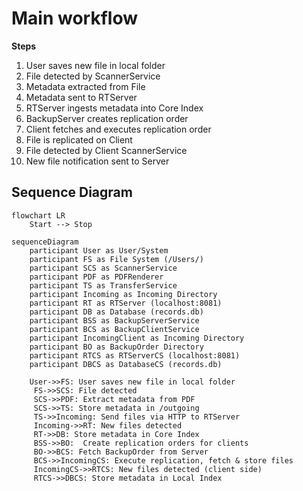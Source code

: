 # Main workflow
**Steps**

1. User saves new file in local folder
2. File detected by ScannerService
3.	Metadata extracted from File
4. Metadata sent to RTServer
5. RTServer ingests metadata into Core Index
6. BackupServer creates replication order
7. Client fetches and executes replication order
8. File is replicated on Client
9. File detected by Client ScannerService
10. New file notification sent to Server

## Sequence Diagram

```mermaid
flowchart LR
    Start --> Stop
```

```mermaid
sequenceDiagram
    participant User as User/System
    participant FS as File System (/Users/)
    participant SCS as ScannerService
    participant PDF as PDFRenderer
    participant TS as TransferService
    participant Incoming as Incoming Directory
    participant RT as RTServer (localhost:8081)
    participant DB as Database (records.db)
    participant BSS as BackupServerService
    participant BCS as BackupClientService
    participant IncomingClient as Incoming Directory
    participant BO as BackupOrder Directory
    participant RTCS as RTServerCS (localhost:8081)
    participant DBCS as DatabaseCS (records.db)

    User->>FS: User saves new file in local folder
	 FS->>SCS: File detected
	 SCS->>PDF: Extract metadata from PDF
	 SCS->>TS: Store metadata in /outgoing
	 TS->>Incoming: Send files via HTTP to RTServer
	 Incoming->>RT: New files detected
	 RT->>DB: Store metadata in Core Index
	 BSS->>BO:  Create replication orders for clients
	 BO->>BCS: Fetch BackupOrder from Server
	 BCS->>IncomingCS: Execute replication, fetch & store files 
	 IncomingCS->>RTCS: New files detected (client side)
	 RTCS->>DBCS: Store metadata in Local Index
    
```